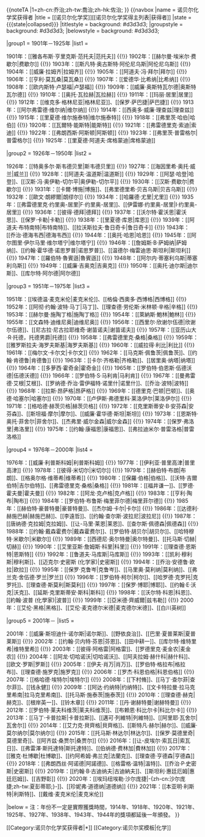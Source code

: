 <noinclude>
{{noteTA
|1=zh-cn:乔治;zh-tw:喬治;zh-hk:佐治;
}}
</noinclude>{{navbox
|name = 诺贝尔化学奖获得者
|title = [[诺贝尔化学奖]][[诺贝尔化学奖得主列表|获得者]]
|state = {{{state|collapsed}}}
|titlestyle = background: #d3d3d3;
|groupstyle = background: #d3d3d3;
|belowstyle = background: #d3d3d3;

|group1 = 1901年－1925年
|list1 = <div>
1901年：[[雅各布斯·亨里克斯·范托夫|范托夫]] {{!}}
1902年：[[赫尔曼·埃米尔·费歇尔|费歇尔]] {{!}}
1903年：[[斯凡特·奥古斯特·阿伦尼乌斯|阿伦尼乌斯]] {{!}}
1904年：[[威廉·拉姆齐|拉姆齐]] {{!}}
1905年：[[阿道夫·冯·拜尔|拜尔]] {{!}}
1906年：[[亨利·莫瓦桑|莫瓦桑]] {{!}}
1907年：[[爱德华·比希纳|比希纳]] {{!}}
1908年：[[欧内斯特·卢瑟福|卢瑟福]] {{!}}
1909年：[[威廉·奥斯特瓦尔德|奥斯特瓦尔德]] {{!}}
1910年：[[奥托·瓦拉赫|瓦拉赫]] {{!}}
1911年：[[玛丽·居里|居里]] {{!}}
1912年：[[维克多·格林尼亚|格林尼亚]]、[[保罗·萨巴捷|萨巴捷]] {{!}}
1913年：[[阿尔弗雷德·维尔纳|维尔纳]] {{!}}
1914年：[[西奥多·威廉·理查兹|理查兹]] {{!}}
1915年：[[里夏德·维尔施泰特|维尔施泰特]] {{!}}
1918年：[[弗里茨·哈伯|哈伯]] {{!}}
1920年：[[瓦爾特·能斯特|能斯特]] {{!}}
1921年：[[弗雷德里克·索迪|索迪]] {{!}}
1922年：[[弗朗西斯·阿斯顿|阿斯顿]] {{!}}
1923年：[[弗里茨·普雷格尔|普雷格尔]] {{!}}
1925年：[[里夏德·阿道夫·席格蒙迪|席格蒙迪]]
</div>

|group2 = 1926年－1950年
|list2 = <div>
1926年：[[特奥多尔·斯韦德贝里|斯韦德贝里]] {{!}}
1927年：[[海因里希·奥托·威兰|威兰]] {{!}}
1928年：[[阿道夫·温道斯|温道斯]] {{!}}
1929年：[[阿瑟·哈登|哈登]]、[[汉斯·冯·奥伊勒-切尔平|奥伊勒-切尔平]] {{!}}
1930年：[[汉斯·费歇尔|费歇尔]] {{!}}
1931年：[[卡爾·博施|博施]]、[[弗里德里希·贝吉乌斯|贝吉乌斯]] {{!}}
1932年：[[歐文·朗繆爾|朗缪尔]] {{!}}
1934年：[[哈羅德·尤里|尤里]] {{!}}
1935年：[[弗雷德里克·约里奥-居里|F·约里奥-居里]]、[[伊雷娜·约里奥-居里|I·约里奥-居里]] {{!}}
1936年：[[彼得·德拜|德拜]] {{!}}
1937年：[[沃尔特·霍沃思|霍沃思]]、[[保罗·卡勒|卡勒]] {{!}}
1938年：[[里夏德·库恩|库恩]] {{!}}
1939年：[[阿道夫·布特南特|布特南特]]、[[拉沃斯拉夫·鲁日奇卡|鲁日奇卡]] {{!}}
1943年：[[乔治·德海韦西|德海韦西]] {{!}}
1944年：[[奥托·哈恩|哈恩]] {{!}}
1945年：[[阿尔图里·伊尔马里·维尔塔宁|维尔塔宁]] {{!}}
1946年：[[詹姆斯·B·萨姆纳|萨姆纳]]、[[约翰·霍华德·诺思罗普|诺思罗普]]、[[温德尔·梅雷迪思·斯坦利|斯坦利]] {{!}}
1947年：[[羅伯特·魯賓遜|魯賓遜]] {{!}}
1948年：[[阿尔内·蒂塞利乌斯|蒂塞利乌斯]] {{!}}
1949年：[[威廉·吉奥克|吉奥克]] {{!}}
1950年：[[奥托·迪尔斯|迪尔斯]]、[[库尔特·阿尔德|阿尔德]]
</div>

|group3 = 1951年－1975年
|list3 = <div>
1951年：[[埃德温·麦克米伦|麦克米伦]]、[[格倫·西奧多·西博格|西博格]] {{!}}
1952年：[[阿彻·约翰·波特·马丁|马丁]]、[[理查德·劳伦斯·米林顿·辛格|辛格]] {{!}}
1953年：[[赫尔曼·施陶丁格|施陶丁格]] {{!}}
1954年：[[萊納斯·鮑林|鮑林]] {{!}}
1955年：[[文森特·迪维尼奥|迪维尼奥]] {{!}}
1956年：[[西里尔·欣谢尔伍德|欣谢尔伍德]]、[[尼古拉·尼古拉耶维奇·谢苗诺夫|谢苗诺夫]] {{!}}
1957年：[[亚历山大·R·托德，托德男爵|托德]] {{!}}
1958年：[[弗雷德里克·桑格|桑格]] {{!}}
1959年：[[雅罗斯拉夫·海罗夫斯基|海罗夫斯基]] {{!}}
1960年：[[威拉得·利比|利比]] {{!}}
1961年：[[梅尔文·卡尔文|卡尔文]] {{!}}
1962年：[[马克斯·佩鲁茨|佩鲁茨]]、[[约翰·肯德鲁|肯德鲁]] {{!}}
1963年：[[卡尔·齐格勒|齐格勒]]、[[居里奥·纳塔|纳塔]] {{!}}
1964年：[[多萝西·霍奇金|霍奇金]] {{!}}
1965年：[[罗伯特·伯恩斯·伍德沃德|伍德沃德]] {{!}}
1966年：[[罗伯特·S·马利肯|马利肯]] {{!}}
1967年：[[曼弗雷德·艾根|艾根]]、[[罗纳德·乔治·雷伊福特·诺里什|诺里什]]、[[乔治·波特|波特]] {{!}}
1968年：[[拉斯·昂萨格|昂萨格]] {{!}}
1969年：[[德里克·巴顿|巴顿]]、[[奥德·哈塞尔|哈塞尔]] {{!}}
1970年：[[卢伊斯·弗德里科·莱洛伊尔|莱洛伊尔]] {{!}}
1971年：[[格哈德·赫茨贝格|赫茨贝格]] {{!}}
1972年：[[克里斯蒂安·B·安芬森|安芬森]]、[[斯坦福·摩尔|摩尔]]、[[威廉·霍华德·斯坦|斯坦]] {{!}}
1973年：[[恩斯特·奥托·菲舍尔|菲舍尔]]、[[杰弗里·威尔金森|威尔金森]] {{!}}
1974年：[[保罗·弗洛里|弗洛里]] {{!}}
1975年：[[约翰·康福思|康福思]]、[[弗拉迪米尔·普雷洛格|普雷洛格]]
</div>

|group4 = 1976年－2000年
|list4 = <div>
1976年：[[威廉·利普斯科姆|利普斯科姆]] {{!}}
1977年：[[伊利亚·普里高津|普里高津]] {{!}}
1978年：[[彼得·米切尔|米切尔]] {{!}}
1979年：[[赫伯特·布朗|布朗]]、[[格奥尔格·维蒂希|维蒂希]] {{!}}
1980年：[[保羅·伯格|伯格]]、[[沃特·吉爾伯特|吉尔伯特]]、[[弗雷德里克·桑格|桑格]] {{!}}
1981年：[[福井谦一]]、[[罗德·霍夫曼|霍夫曼]] {{!}}
1982年：[[阿龙·克卢格|克卢格]] {{!}}
1983年：[[亨利·陶布|陶布]] {{!}}
1984年：[[罗伯特·布鲁斯·梅里菲尔德|梅里菲尔德]] {{!}}
1985年：[[赫伯特·豪普特曼|豪普特曼]]、[[杰尔姆·卡尔|卡尔]] {{!}}
1986年：[[达德利·赫施巴赫|赫施巴赫]]、[[李遠哲]]、[[约翰·查尔斯·波拉尼|波拉尼]] {{!}}
1987年：[[唐纳德·克拉姆|克拉姆]]、[[让-马里·莱恩|莱恩]]、[[查尔斯·佩德森|佩德森]] {{!}}
1988年：[[约翰·戴森霍费尔|戴森霍费尔]]、[[罗伯特·胡贝尔|胡贝尔]]、[[哈特穆特·米歇尔|米歇尔]] {{!}}
1989年：[[西德尼·奥尔特曼|奥尔特曼]]、[[托马斯·切赫|切赫]] {{!}}
1990年：[[艾里亚斯·詹姆斯·科里|科里]] {{!}}
1991年：[[理查德·恩斯特|恩斯特]] {{!}}
1992年：[[鲁道夫·马库斯|马库斯]] {{!}}
1993年：[[凯利·穆利斯|穆利斯]]、[[迈克尔·史密斯 (化学家)|史密斯]] {{!}}
1994年：[[乔治·安德鲁·欧拉|欧拉]] {{!}}
1995年：[[保罗·克鲁岑|克鲁岑]]、[[马里奥·莫利纳|莫利纳]]、[[弗兰克·舍伍德·罗兰|罗兰]] {{!}}
1996年：[[罗伯特·柯尔|柯尔]]、[[哈罗德·克罗托|克罗托]]、[[理查德·斯莫利|斯莫利]] {{!}}
1997年：[[保罗·博耶|博耶]]、[[约翰·E·沃克|沃克]]、[[延斯·克里斯蒂安·斯科|斯科]] {{!}}
1998年：[[沃尔特·科恩|科恩]]、[[約翰·波普 (化學家)|波普]] {{!}}
1999年：[[亞米德·齊威爾|兹韦勒]] {{!}}
2000年：[[艾伦·黑格|黑格]]、[[艾伦·麦克德尔米德|麦克德尔米德]]、[[白川英树]]
</div>

|group5 = 2001年－
|list5 = <div>
2001年：[[威廉·斯坦迪什·诺尔斯|诺尔斯]]、[[野依良治]]、[[巴里·夏普莱斯|夏普莱斯]] {{!}}
2002年：[[约翰·贝内特·芬恩|芬恩]]、[[田中耕一]]、[[库尔特·维特里希|维特里希]] {{!}}
2003年：[[彼得·阿格雷|阿格雷]]、[[罗德里克·麦金农|麦金农]] {{!}}
2004年：[[阿龙·切哈诺沃|切哈诺沃]]、[[阿夫拉姆·赫什科|赫什科]]、[[欧文·罗斯|罗斯]] {{!}}
2005年：[[伊夫·肖万|肖万]]、[[罗伯特·格拉布|格拉布]]、[[理查德·施罗克|施罗克]] {{!}}
2006年：[[罗杰·科恩伯格|科恩伯格]] {{!}}
2007年：[[格哈德·埃特尔|埃特尔]] {{!}}
2008年：[[下村脩]]、[[马丁·查尔菲|查尔菲]]、[[钱永健]] {{!}}
2009年：[[阿达·约纳特|约纳特]]、[[文卡特拉曼·拉马克里希南|拉马克里希南]]、[[托马斯·施泰茨|施泰茨]] {{!}}
2010年：[[理查德·赫克|赫克]]、[[根岸英一]]、[[铃木章]] {{!}}
2011年：[[丹·谢赫特曼|谢赫特曼]] {{!}}
2012年：[[罗伯特·莱夫科维茨|莱夫科维茨]]、[[布赖恩·科比尔卡|科比尔卡]] {{!}}
2013年：[[马丁·卡普拉斯|卡普拉斯]]、[[邁可·列維特|列維特]]、[[阿里耶·瓦舍尔|瓦舍尔]] {{!}}
2014年：[[艾力克·貝齊格|貝齊格]]、[[斯特凡·赫尔|赫尔]]、[[威廉·莫尔纳尔|莫尔纳尔]] {{!}}
2015年：[[托马斯·林达尔|林达尔]]、[[保罗·莫德里奇|莫德里奇]]、[[阿齐兹·桑贾尔|桑贾尔]] {{!}}
2016年：[[让-皮埃尔·索瓦日|索瓦日]]、[[弗雷澤·斯托達特|斯托達特]]、[[伯纳德·费林加|費林加]] {{!}}
2017年：[[雅克·杜博歇|杜博歇]]、[[约阿希姆·弗兰克|法蘭克]]、[[理查德·亨德森|亨德森]] {{!}}
2018年：[[弗朗西丝·阿诺德|阿諾德]]、[[格雷格·温特|溫特]]、[[乔治·P·史密斯|史密斯]] {{!}}
2019年：[[约翰·B·古迪纳夫|古迪納夫]]、[[斯坦利·惠廷厄姆|惠廷厄姆]]、[[吉野彰]] {{!}}
2020年：[[埃玛纽埃勒·沙尔庞捷|-{zh-cn:沙尔庞捷;zh-tw:夏彭蒂耶;}-]]、[[珍妮弗·道德纳|道德纳]] {{!}}
2021年：[[本亚明·利斯特|利斯特]]、[[戴维·麦克米伦|麦克米伦]]

</div>
|below = 注：年份不一定是實際獲獎時間，1914年、1918年、1920年、1921年、1925年、1927年、1938年、1943年、1944年的獎項都延後一年頒發。
}}<noinclude>

[[Category:诺贝尔化学奖获得者|*]]
[[Category:诺贝尔奖模板|化学]]
</noinclude>